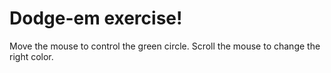 # Dodge-em exercise!

Move the mouse to control the green circle. Scroll the mouse to change the right color. 
